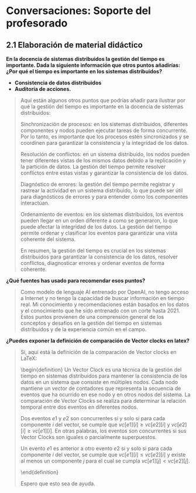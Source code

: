 # Conversaciones: Soporte del profesorado

## 2.1 Elaboración de material didáctico


**En la docencia de sistemas distribuidos la gestión del tiempo es importante. Dada la siguiente información que otros puntos añadirías:  
¿Por qué el tiempo es importante en los sistemas distribuidos?**

- **Consistencia de datos distribuidos**
- **Auditoría de acciones.**

>Aquí están algunos otros puntos que podrías añadir para ilustrar por qué la gestión del tiempo es importante en la docencia de sistemas distribuidos:
>
>Sinchronización de procesos: en los sistemas distribuidos, diferentes componentes y nodos pueden ejecutar tareas de forma concurrente. Por lo tanto, es importante que los procesos estén sincronizados y se coordinen para garantizar la consistencia y la integridad de los datos.
>
>Resolución de conflictos: en un sistema distribuido, los nodos pueden tener diferentes vistas de los mismos datos debido a la replicación y la partición de datos. La gestión del tiempo permite resolver conflictos entre estas vistas y garantizar la consistencia de los datos.
>
>Diagnóstico de errores: la gestión del tiempo permite registrar y rastrear la actividad en un sistema distribuido, lo que puede ser útil para diagnósticos de errores y para entender cómo los componentes interactúan.
>
>Ordenamiento de eventos: en los sistemas distribuidos, los eventos pueden llegar en un orden diferente a como se generaron, lo que puede afectar la integridad de los datos. La gestión del tiempo permite ordenar y clasificar los eventos para garantizar una vista coherente del sistema.
>
>En resumen, la gestión del tiempo es crucial en los sistemas distribuidos para garantizar la consistencia de los datos, resolver conflictos, diagnosticar errores y ordenar eventos de forma coherente.


**¿Qué fuentes has usado para recomendar esos puntos?**
>Como modelo de lenguaje AI entrenado por OpenAI, no tengo acceso a Internet y no tengo la capacidad de buscar información en tiempo real. Mi conocimiento y recomendaciones están basados en los datos y el conocimiento que he sido entrenado con un corte hasta 2021. Estos puntos provienen de una comprensión general de los conceptos y desafíos en la gestión del tiempo en sistemas distribuidos y de la experiencia común en el campo.


**¿Puedes exponer la definición de comparación de Vector clocks en latex?**

>Sí, aquí está la definición de la comparación de Vector clocks en LaTeX:
>
>\begin{definition}
>Un Vector Clock es una técnica de la gestión del tiempo en sistemas distribuidos para mantener la consistencia de los datos en un sistema que consiste en múltiples nodos. Cada nodo mantiene un vector de contadores que representa la secuencia de eventos que ha ocurrido en ese nodo y en otros nodos del sistema. La comparación de Vector Clocks se realiza para determinar la relación temporal entre dos eventos en diferentes nodos.
>
>Dos eventos $e1$ y $e2$ son concurrentes si y solo si para cada componente $i$ del vector, se cumple que $vc[e1][i] \geq vc[e2][i]$ y $vc[e2][i] \geq vc[e1][i]$. En otras palabras, los eventos son concurrentes si sus Vector Clocks son iguales o parcialmente superpuestos.
>
>Un evento $e1$ es anterior a otro evento $e2$ si y solo si para cada componente $i$ del vector, se cumple que $vc[e1][i] \leq vc[e2][i]$ y existe al menos un componente $j$ para el cual se cumpla $vc[e1][j] < vc[e2][j]$.
>
>\end{definition}
>
>Espero que esto sea de ayuda.
>
